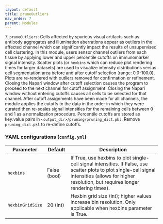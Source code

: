 ```yaml
---
layout: default
title: pruneOutliers
nav_order: 7
parent: Modules
---
```


7\. `pruneOutliers`: Cells affected by spurious visual artifacts such as antibody aggregates and illumination aberrations appear as outliers in the affected channel which can significantly impact the results of unsupervised cell clustering. In this module, users sensor channel outliers from each tissue by applying lower and upper percentile cutoffs on immunomarker signal intensity. Scatter plots (or `hexbins` which can reduce plot rendering times for larger datasets) are used to visualize intensity distributions versus cell segmentation area before and after cutoff selection (range: 0.0-100.0). Plots are re-rendered with outliers removed for confirmation or refinement. Closing the Napari window after cutoff selection causes the program to proceed to the next channel for cutoff assignment. Closing the Napari window without entering cutoffs causes all cells to be selected for that channel. After cutoff assignments have been made for all channels, the module applies the cutoffs to the data in the order in which they were curated then re-scales signal intensities for the remaining cells between 0 and 1 as a normalization procedure. Percentile cutoffs are stored as key:value pairs in `<output_dir>/pruning/pruning_dict.pkl`. Remove `pruning_dict.pkl` to re-define cutoffs.

### YAML configurations (`config.yml`)

| Parameter | Default | Description |
| --- | --- | --- |
| `hexbins` | False (bool) | If True, use hexbins to plot single-cell signal intensities. If False, use scatter plots to plot single-cell signal intensities (allows for higher resolution, but requires longer rendering times).|
| `hexbinGridSize` | 20 (int) | Hexbin grid size (int); higher values increase bin resolution. Only applicable when hexbins parameter is True. |
